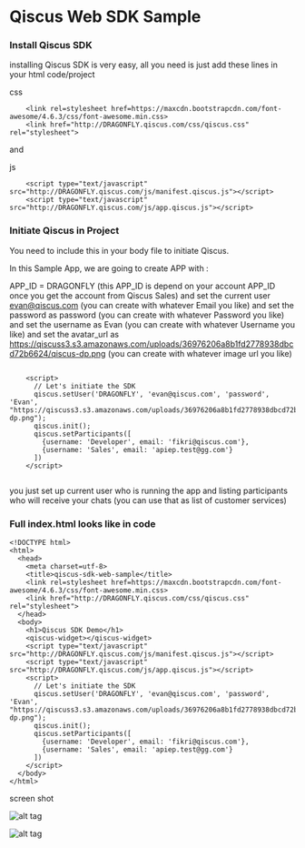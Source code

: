 # Qiscus Web SDK Sample


### Install Qiscus SDK

installing Qiscus SDK is very easy, all you need is just add these lines in your html code/project

css 
```
    <link rel=stylesheet href=https://maxcdn.bootstrapcdn.com/font-awesome/4.6.3/css/font-awesome.min.css>
    <link href="http://DRAGONFLY.qiscus.com/css/qiscus.css" rel="stylesheet">

```

and

js
```
    <script type="text/javascript" src="http://DRAGONFLY.qiscus.com/js/manifest.qiscus.js"></script>
    <script type="text/javascript" src="http://DRAGONFLY.qiscus.com/js/app.qiscus.js"></script>
```


### Initiate Qiscus in Project

You need to include this in your body file to initiate Qiscus.

In this Sample App, we are going to create APP with : 

APP_ID = DRAGONFLY (this APP_ID is depend on your account APP_ID once you get the account from Qiscus Sales)
and set the current user evan@qiscus.com (you can create with whatever Email you like)
and set the password as password (you can create with whatever Password you like)
and set the username as Evan (you can create with whatever Username you like)
and set the avatar_url as https://qiscuss3.s3.amazonaws.com/uploads/36976206a8b1fd2778938dbcd72b6624/qiscus-dp.png (you can create with whatever image url you like)

```

    <script>
      // Let's initiate the SDK
      qiscus.setUser('DRAGONFLY', 'evan@qiscus.com', 'password', 'Evan', "https://qiscuss3.s3.amazonaws.com/uploads/36976206a8b1fd2778938dbcd72b6624/qiscus-dp.png");
      qiscus.init();
      qiscus.setParticipants([
        {username: 'Developer', email: 'fikri@qiscus.com'},
        {username: 'Sales', email: 'apiep.test@gg.com'}
      ])
    </script>
    
```
you just set up current user who is running the app and listing participants who will receive your chats (you can use that as list of customer services)


### Full index.html looks like in code

```
<!DOCTYPE html>
<html>
  <head>
    <meta charset=utf-8>
    <title>qiscus-sdk-web-sample</title>
    <link rel=stylesheet href=https://maxcdn.bootstrapcdn.com/font-awesome/4.6.3/css/font-awesome.min.css>
    <link href="http://DRAGONFLY.qiscus.com/css/qiscus.css" rel="stylesheet">
  </head>
  <body>
    <h1>Qiscus SDK Demo</h1>
    <qiscus-widget></qiscus-widget>
    <script type="text/javascript" src="http://DRAGONFLY.qiscus.com/js/manifest.qiscus.js"></script>
    <script type="text/javascript" src="http://DRAGONFLY.qiscus.com/js/app.qiscus.js"></script>
    <script>
      // Let's initiate the SDK
      qiscus.setUser('DRAGONFLY', 'evan@qiscus.com', 'password', 'Evan', "https://qiscuss3.s3.amazonaws.com/uploads/36976206a8b1fd2778938dbcd72b6624/qiscus-dp.png");
      qiscus.init();
      qiscus.setParticipants([
        {username: 'Developer', email: 'fikri@qiscus.com'},
        {username: 'Sales', email: 'apiep.test@gg.com'}
      ])
    </script>
  </body>
</html>
```

screen shot

![alt tag](https://qiscuss3.s3.amazonaws.com/example@mail.com/xxx/311543ed845d72b45612c4b4d8f7f17d/Screen+Shot+2016-09-13+at+2.49.44+PM.png)

![alt tag](https://qiscuss3.s3.amazonaws.com/example@mail.com/xxx/a9ac848ed14fc533238d8db4eaeba2a4/Screen+Shot+2016-09-13+at+2.54.35+PM.png)
